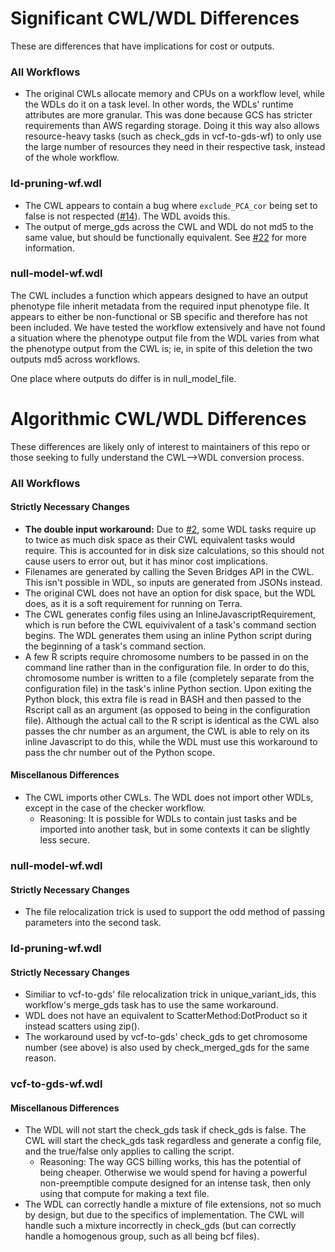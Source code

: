 # Significant CWL/WDL Differences
These are differences that have implications for cost or outputs.  

### All Workflows
* The original CWLs allocate memory and CPUs on a workflow level, while the WDLs do it on a task level. In other words, the WDLs' runtime attributes are more granular. This was done because GCS has stricter requirements than AWS regarding storage. Doing it this way also allows resource-heavy tasks (such as check_gds in vcf-to-gds-wf) to only use the large number of resources they need in their respective task, instead of the whole workflow.  

### ld-pruning-wf.wdl
* The CWL appears to contain a bug where `exclude_PCA_cor` being set to false is not respected ([#14](https://github.com/DataBiosphere/analysis_pipeline_WDL/issues/14)). The WDL avoids this. 
* The output of merge_gds across the CWL and WDL do not md5 to the same value, but should be functionally equivalent. See [#22](https://github.com/DataBiosphere/analysis_pipeline_WDL/issues/22) for more information.   

### null-model-wf.wdl
The CWL includes a function which appears designed to have an output phenotype file inherit metadata from the required input phenotype file. It appears to either be non-functional or SB specific and therefore has not been included. We have tested the workflow extensively and have not found a situation where the phenotype output file from the WDL varies from what the phenotype output from the CWL is; ie, in spite of this deletion the two outputs md5 across workflows.

One place where outputs do differ is in null_model_file.

# Algorithmic CWL/WDL Differences
These differences are likely only of interest to maintainers of this repo or those seeking to fully understand the CWL-->WDL conversion process.  

### All Workflows 
#### Strictly Necessary Changes  
* **The double input workaround:** Due to [#2](https://github.com/DataBiosphere/analysis_pipeline_WDL/issues/2), some WDL tasks require up to twice as much disk space as their CWL equivalent tasks would require. This is accounted for in disk size calculations, so this should not cause users to error out, but it has minor cost implications. 
* Filenames are generated by calling the Seven Bridges API in the CWL. This isn't possible in WDL, so inputs are generated from JSONs instead.  
* The original CWL does not have an option for disk space, but the WDL does, as it is a soft requirement for running on Terra.  
* The CWL generates config files using an InlineJavascriptRequirement, which is run before the CWL equivivalent of a task's command section begins. The WDL generates them using an inline Python script during the beginning of a task's command section.  
* A few R scripts require chromosome numbers to be passed in on the command line rather than in the configuration file. In order to do this, chromosome number is written to a file (completely separate from the configuration file) in the task's inline Python section. Upon exiting the Python block, this extra file is read in BASH and then passed to the Rscript call as an argument (as opposed to being in the configuration file). Although the actual call to the R script is identical as the CWL also passes the chr number as an argument, the CWL is able to rely on its inline Javascript to do this, while the WDL must use this workaround to pass the chr number out of the Python scope.

#### Miscellanous Differences
* The CWL imports other CWLs. The WDL does not import other WDLs, except in the case of the checker workflow.  
	* Reasoning: It is possible for WDLs to contain just tasks and be imported into another task, but in some contexts it can be slightly less secure.

### null-model-wf.wdl
#### Strictly Necessary Changes
* The file relocalization trick is used to support the odd method of passing parameters into the second task.  

### ld-pruning-wf.wdl
#### Strictly Necessary Changes
* Similiar to vcf-to-gds' file relocalization trick in unique_variant_ids, this workflow's merge_gds task has to use the same workaround.
* WDL does not have an equivalent to ScatterMethod:DotProduct so it instead scatters using zip().
* The workaround used by vcf-to-gds' check_gds to get chromosome number (see above) is also used by check_merged_gds for the same reason.  

### vcf-to-gds-wf.wdl     
#### Miscellanous Differences
* The WDL will not start the check_gds task if check_gds is false. The CWL will start the check_gds task regardless and generate a config file, and the true/false only applies to calling the  script.
	* Reasoning: The way GCS billing works, this has the potential of being cheaper. Otherwise we would spend for having a powerful non-preemptible compute designed for an intense task, then only using that compute for making a text file.
* The WDL can correctly handle a mixture of file extensions, not so much by design, but due to the specifics of implementation. The CWL will handle such a mixture incorrectly in check_gds (but can correctly handle a homogenous group, such as all being bcf files).
